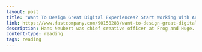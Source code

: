 ```yaml
---
layout: post
title: "Want To Design Great Digital Experiences? Start Working With Architects"
link: https://www.fastcompany.com/90158283/want-to-design-great-digital-experiences-start-working-with-architects
description: Hans Neubert was chief creative officer at Frog and Huge. Here’s why he jumped ship for the largest architecture firm in the world.
content-type: reading
tags: reading
---
```

